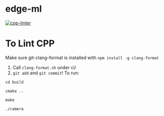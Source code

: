 # edge-ml

[![cpp-linter](https://github.com/cpp-linter/cpp-linter-action/actions/workflows/cpp-linter.yml/badge.svg)](https://github.com/cpp-linter/cpp-linter-action/actions/workflows/cpp-linter.yml)

# To Lint CPP
Make sure git-clang-format is installed with `npm install -g clang-format`
1. Call `clang-format.sh` under ci/
2. `git add` and `git commit`!
To run: 

`cd build` 

`cmake ..`

`make`

`./camera`
